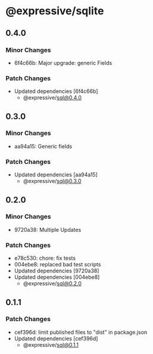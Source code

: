 # @expressive/sqlite

## 0.4.0

### Minor Changes

- 6f4c66b: Major upgrade: generic Fields

### Patch Changes

- Updated dependencies [6f4c66b]
  - @expressive/sql@0.4.0

## 0.3.0

### Minor Changes

- aa94a15: Generic fields

### Patch Changes

- Updated dependencies [aa94a15]
  - @expressive/sql@0.3.0

## 0.2.0

### Minor Changes

- 9720a38: Multiple Updates

### Patch Changes

- e78c530: chore: fix tests
- 004ebe8: replaced bad test scripts
- Updated dependencies [9720a38]
- Updated dependencies [004ebe8]
  - @expressive/sql@0.2.0

## 0.1.1

### Patch Changes

- cef396d: limit published files to "dist" in package.json
- Updated dependencies [cef396d]
  - @expressive/sql@0.1.1
